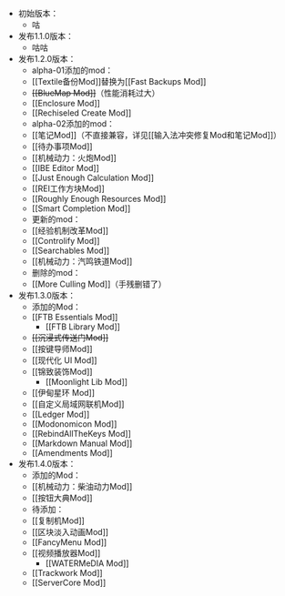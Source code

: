 - 初始版本：
  - 咕
- 发布1.1.0版本：
  - 咕咕
- 发布1.2.0版本：
  - alpha-01添加的mod：
  - [[Textile备份Mod]]替换为[[Fast Backups Mod]]
  - ~~[[BlueMap Mod]]~~（性能消耗过大）
  - [[Enclosure Mod]]
  - [[Rechiseled Create Mod]]
  - alpha-02添加的mod：
  - [[笔记Mod]]（不直接兼容，详见[[输入法冲突修复Mod和笔记Mod]]）
  - [[待办事项Mod]]
  - [[机械动力：火炮Mod]]
  - [[IBE Editor Mod]]
  - [[Just Enough Calculation Mod]]
  - [[REI工作方块Mod]]
  - [[Roughly Enough Resources Mod]]
  - [[Smart Completion Mod]]
  - 更新的mod：
  - [[经验机制改革Mod]]
  - [[Controlify Mod]]
  - [[Searchables Mod]]
  - [[机械动力：汽鸣铁道Mod]]
  - 删除的mod：
  - [[More Culling Mod]]（手残删错了）
- 发布1.3.0版本：
  - 添加的Mod：
  - [[FTB Essentials Mod]]
    - [[FTB Library Mod]]
  - ~~[[沉浸式传送门Mod]]~~
  - [[按键导师Mod]]
  - [[现代化 UI Mod]]
  - [[锦致装饰Mod]]
    - [[Moonlight Lib Mod]]
  - [[伊甸星环 Mod]]
  - [[自定义局域网联机Mod]]
  - [[Ledger Mod]]
  - [[Modonomicon Mod]]
  - [[RebindAllTheKeys Mod]]
  - [[Markdown Manual Mod]]
  - [[Amendments Mod]]
- 发布1.4.0版本：
  - 添加的Mod：
  - [[机械动力：柴油动力Mod]]
  - [[按钮大典Mod]]
  - 待添加：
  - [[复制机Mod]]
  - [[区块淡入动画Mod]]
  - [[FancyMenu Mod]]
  - [[视频播放器Mod]]
    - [[WATERMeDIA Mod]]
  - [[Trackwork Mod]]
  - [[ServerCore Mod]]